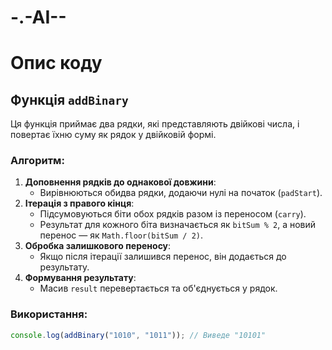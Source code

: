 # -.-AI--
# Опис коду

## Функція `addBinary`
Ця функція приймає два рядки, які представляють двійкові числа, і повертає їхню суму як рядок у двійковій формі.

### Алгоритм:
1. **Доповнення рядків до однакової довжини**:
   - Вирівнюються обидва рядки, додаючи нулі на початок (`padStart`).
2. **Ітерація з правого кінця**:
   - Підсумовуються біти обох рядків разом із переносом (`carry`).
   - Результат для кожного біта визначається як `bitSum % 2`, а новий перенос — як `Math.floor(bitSum / 2)`.
3. **Обробка залишкового переносу**:
   - Якщо після ітерації залишився перенос, він додається до результату.
4. **Формування результату**:
   - Масив `result` перевертається та об'єднується у рядок.

### Використання:
```typescript
console.log(addBinary("1010", "1011")); // Виведе "10101"
